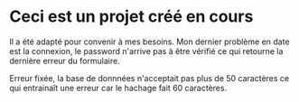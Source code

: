 # Ceci est un projet créé en cours 

<!-- * Push n°1 -->

Il a été adapté pour convenir à mes besoins. 
Mon dernier problème en date est la connexion, le password n'arrive pas à être vérifié ce qui retourne la dernière erreur du formulaire.

<!-- * Push n°2 -->

Erreur fixée, la base de donnnées n'acceptait pas plus de 50 caractères ce qui entrainaît une erreur car le hachage fait 60 caractères.